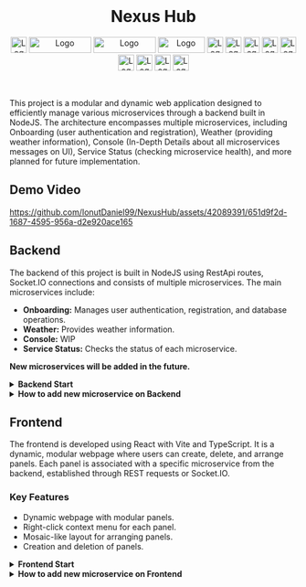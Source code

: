 <div id="top"></div>

<!-- PROJECT LOGO -->
<br />

<h1 align="center">Nexus Hub</h1>
  <p align="center">
    <span>
        <img src="https://img.shields.io/badge/React-20232A?style=for-the-badge&logo=react&logoColor=61DAFB" alt="Logo"  height="28">
        <img src="https://img.shields.io/badge/React_Router-CA4245?style=for-the-badge&logo=react-router&logoColor=white" alt="Logo" width="109" height="28">
        <img src="https://img.shields.io/badge/Tailwind_CSS-38B2AC?style=for-the-badge&logo=tailwind-css&logoColor=white" alt="Logo" width="109" height="28">
        <img src="https://img.shields.io/badge/eslint-3A33D1?style=for-the-badge&logo=eslint&logoColor=white" alt="Logo" width="82" height="28">
        <img src="https://img.shields.io/badge/TypeScript-3178C6?logo=typescript&logoColor=fff&style=for-the-badge" alt="Logo" height="28">
        <img src="https://img.shields.io/badge/Node.js-393?logo=nodedotjs&logoColor=fff&style=for-the-badge" alt="Logo" height="28">
        <img src="https://img.shields.io/badge/Nodemon-76D04B?logo=nodemon&logoColor=fff&style=for-the-badge" alt="Logo" height="28">
        <img src="https://img.shields.io/badge/Prisma-2D3748?logo=prisma&logoColor=fff&style=for-the-badge" alt="Logo" height="28">
        <img src="https://img.shields.io/badge/Socket.io-010101?logo=socketdotio&logoColor=fff&style=for-the-badge" alt="Logo" height="28">
        <img src="https://img.shields.io/badge/Radix%20UI-161618?logo=radixui&logoColor=fff&style=for-the-badge" alt="Logo" height="28">
        <img src="https://img.shields.io/badge/Blueprint-137CBD?logo=blueprint&logoColor=fff&style=for-the-badge" alt="Logo" height="28">
        <img src="https://img.shields.io/badge/Ant%20Design-0170FE?logo=antdesign&logoColor=fff&style=for-the-badge" alt="Logo" height="28">
        <img src="https://img.shields.io/badge/Prettier-F7B93E?logo=prettier&logoColor=fff&style=for-the-badge" alt="Logo" height="28">
    </span>
  </p>
  </br>
  
</div>


This project is a modular and dynamic web application designed to efficiently manage various microservices through a backend built in NodeJS. The architecture encompasses multiple microservices, including Onboarding (user authentication and registration), Weather (providing weather information), Console (In-Depth Details about all microservices messages on UI), Service Status (checking microservice health), and more planned for future implementation.

## Demo Video

https://github.com/IonutDaniel99/NexusHub/assets/42089391/651d9f2d-1687-4595-956a-d2e920ace165

## Backend

The backend of this project is built in NodeJS using RestApi routes, Socket.IO connections and consists of multiple microservices. The main microservices include:

- **Onboarding:** Manages user authentication, registration, and database operations.
- **Weather:** Provides weather information.
- **Console:** WIP
- **Service Status:** Checks the status of each microservice.

**New microservices will be added in the future.**

<details>
<summary><strong>Backend Start</strong></summary>
  
  To start a specific microservice use one of the following command (CMD or PowerShell) in **"NexusHub-Backend"** folder:
  ```
  node src/<Service_Name>/start.js    | By Folder
  
  npm run startSerivces               |
  npm run startOnboarding             | By package.json scripts
  npm run startWeather                |
  ```
  Or start all services by using:
  ```
  npm run startAll
  ```

</details>


<details>
<summary><strong>How to add new microservice on Backend</strong></summary>

- In "src/" folder, create a new unique folder with the name of microservice you want to have.
- Inside of that folder, create a **index.js** file and import this:
```js
  import express from 'express';
  import {createServer} from 'http';
  import cors from 'cors';
  
  import {logger} from './src/utils/winston_logger.js';
  
  const app = express();
  const server = createServer(app);

  const WEATHER_MICROSERVICE_PORT = <PORT_NUMBER>; //Unique port number - TODO fix in future to put it into a separate global file
  const SERVICE_NAME = 'NAME_OF_SERVICE';
  
  app.use(cors());
  
  app.get('/', (req, res) => {
      logger.info(`Someone join on ${SERVICE_NAME}`);
      res.sendStatus(200);
  });
  
  app.get('/status', (req, res) => {
      logger.info(`Someone check status for ${SERVICE_NAME}`);
      res.sendStatus(200);
  });
```
</details>
  
## Frontend

The frontend is developed using React with Vite and TypeScript. It is a dynamic, modular webpage where users can create, delete, and arrange panels. Each panel is associated with a specific microservice from the backend, established through REST requests or Socket.IO.

### Key Features

- Dynamic webpage with modular panels.
- Right-click context menu for each panel.
- Mosaic-like layout for arranging panels.
- Creation and deletion of panels.

<details>
<summary><strong>Frontend Start</strong></summary>
  To start web app, use the following command (CMD or PowerShell) in **"Frontend-Backend"** folder:
  ```
  npm run vite
  ```
</details>

<details>
<summary><strong>How to add new microservice on Frontend</strong></summary>



- After the microservice was implemented in backend, check it for any errors, otherwise continue
- Change directory to "NexusHub-Frontend" folder
- Go to src/config.tsx and add the following line
```js
export const <MicroserviceName>Url = "http://localhost:<MICROSERVICE_PORT>";
```
- Go to "src/panels/BackendPanels/<MICROSERVICE_NAME_FOLDER>/<REACT_Microservice_File>.tsx" **or** "src/panels/ClientPanels/<CLIENT_PANEL_FOLDER>/<REACT_PANEL_FILE>.tsx"
- After file was created, create a react functional component. Example below:
```js
export function MicroserviceNamePanel() { //Example SettingsPanel
  return <div>ReactComponent or Custom Text</div>
}
```
- If the panel you`ve created its part of a backend microservice, follow Backend, else follow Frontend.
  * **Backend**: Go to "src/configs/BackendServicesConfig.tsx" and add the following line inside **SERVICES_CONFIG** object
    ```js
    import { Console, Temperature, User } from "@blueprintjs/icons";
    export const SERVICES_CONFIG: Record<string, IPanelConfig> = {
        "Onboarding": { "icon": <User />, "selectable": false },
        "Weather": { "icon": <Temperature />, "selectable": true },
        "Console": { "icon": <Console />, "selectable": true },
        ////ADD IT BELOW
        "MICROSERVICE_NAME": { "icon": <Console />, "selectable": true }, //Icon -> unique icon for ur microservice, Selectable -> if can be selected as a panel or not
    }
    ```
* ### **THIS ARE IS STILL WORK IN PROGRESS**
  * **Frontend**: Go to "src/configs/ClientServicesConfig.tsx" and add the following line 
    ```js
    export const CLIENT_SERVICES_CONFIG: Record<string, IPanelConfig> = {
        "Settings": { "icon": <CogIcon />, "selectable": false },
        "PANEL_NAME" : { "icon": <CogIcon />, "selectable": false } //Icon -> unique icon for ur microservice, Selectable -> if can be selected as a panel or not
    }
    
    export const CLIENT_PANELS_OBJECT = [
        {
            "service_name": "Settings",
            "service_name: "PANEL_NAME",
        }
    ]
    ```
- In the end, go to "src/configs/GlobalsPanel.tsx" and add Name of the service and JSX component to render as below
```js
export const GLOBAL_PANELS_CONFIG: Record<string, ReactElement> = {
    "Onboarding": <OnboardingPanel />,
    "Weather": <WeatherPanel />,
    "Console": <ConsolePanel />,
    "Settings": <SettingsPanel />
    //Add belowe here
    "PANEL_NAME": <MicroserviceNamePanel />
};
```
- After all is settled, when you right click in UI on a "Free" Panel, you should see your microservice as a button and a red/yellow/green dot which represent the service status
</details>

